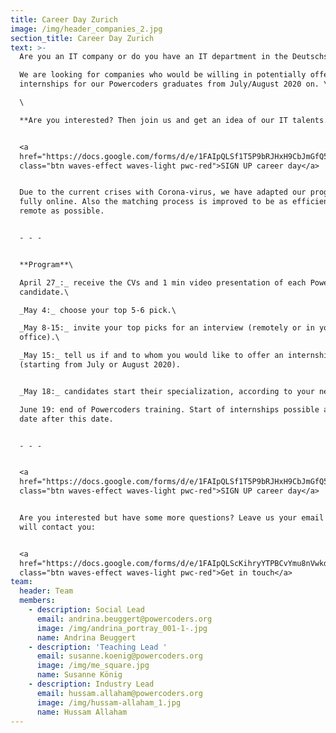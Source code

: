 ```yaml
---
title: Career Day Zurich
image: /img/header_companies_2.jpg
section_title: Career Day Zurich
text: >-
  Are you an IT company or do you have an IT department in the Deutschschweiz? \

  We are looking for companies who would be willing in potentially offering
  internships for our Powercoders graduates from July/August 2020 on. \

  \

  **Are you interested? Then join us and get an idea of our IT talents.** 


  <a
  href="https://docs.google.com/forms/d/e/1FAIpQLSf1T5P9bRJHxH9CbJmGfQ5AFo5qI3dLr4ovSI2Ybt78lkJHqA/viewform"
  class="btn waves-effect waves-light pwc-red">SIGN UP career day</a>


  Due to the current crises with Corona-virus, we have adapted our program to be
  fully online. Also the matching process is improved to be as efficient and
  remote as possible.


  - - -


  **Program**\

  April 27_:_ receive the CVs and 1 min video presentation of each Powercoders
  candidate.\

  _May 4:_ choose your top 5-6 pick.\

  _May 8-15:_ invite your top picks for an interview (remotely or in your
  office).\

  _May 15:_ tell us if and to whom you would like to offer an internship
  (starting from July or August 2020).


  _May 18:_ candidates start their specialization, according to your needs.\

  June 19: end of Powercoders training. Start of internships possible at any
  date after this date.


  - - -


  <a
  href="https://docs.google.com/forms/d/e/1FAIpQLSf1T5P9bRJHxH9CbJmGfQ5AFo5qI3dLr4ovSI2Ybt78lkJHqA/viewform"
  class="btn waves-effect waves-light pwc-red">SIGN UP career day</a>


  Are you interested but have some more questions? Leave us your email and we
  will contact you:


  <a
  href="https://docs.google.com/forms/d/e/1FAIpQLScKihryYTPBCvYmu8nVwkdeTbCYN-nC99qUtWbXmVmbd0hFTw/viewform"
  class="btn waves-effect waves-light pwc-red">Get in touch</a>
team:
  header: Team
  members:
    - description: Social Lead
      email: andrina.beuggert@powercoders.org
      image: /img/andrina_portray_001-1-.jpg
      name: Andrina Beuggert
    - description: 'Teaching Lead '
      email: susanne.koenig@powercoders.org
      image: /img/me_square.jpg
      name: Susanne König
    - description: Industry Lead
      email: hussam.allaham@powercoders.org
      image: /img/hussam-allaham_1.jpg
      name: Hussam Allaham
---
```



